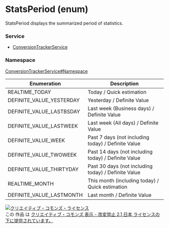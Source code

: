 # StatsPeriod (enum)
StatsPeriod displays the summarized period of statistics.
### Service
+ [ConversionTrackerService](../../services/ConversionTrackerService.md)

### Namespace
[ConversionTrackerService#Namespace](../../services/ConversionTrackerService.md#namespace)

| Enumeration | Description |
|---|---|
| REALTIME_TODAY| Today / Quick estimation |
| DEFINITE_VALUE_YESTERDAY| Yesterday / Definite Value |
| DEFINITE_VALUE_LASTBSDAY| Last week (Business days) / Definite Value |
| DEFINITE_VALUE_LASTWEEK| Last week (All days) / Definite Value |
| DEFINITE_VALUE_WEEK| Past 7 days (not including today) / Definite Value |
| DEFINITE_VALUE_TWOWEEK| Past 14 days (not including today) / Definite Value |
| DEFINITE_VALUE_THIRTYDAY| Past 30 days (not including today) / Definite Value |
| REALTIME_MONTH| This month (including today) / Quick estimation |
| DEFINITE_VALUE_LASTMONTH| Last month / Definite Value |

<a rel="license" href="http://creativecommons.org/licenses/by-nd/2.1/jp/"><img alt="クリエイティブ・コモンズ・ライセンス" style="border-width:0" src="https://i.creativecommons.org/l/by-nd/2.1/jp/88x31.png" /></a><br />この 作品 は <a rel="license" href="http://creativecommons.org/licenses/by-nd/2.1/jp/">クリエイティブ・コモンズ 表示 - 改変禁止 2.1 日本 ライセンスの下に提供されています。</a>
